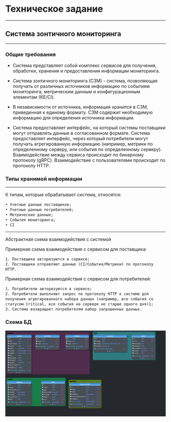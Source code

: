# **Техническое задание**
----------
## **Система зонтичного мониторинга**
----------
### **Общие требования**
>
- Система представляет собой комплекс сервисов для получения, обработки, хранения и предоставления информации      мониторинга.
>
- Система зонтичного мониторинга (СЗМ) - система, позволяющая получать от различных источников информацию по событиям мониторинга, метрическим данным и конфигурационным элементам (КЕ/CI). 
>
- В независимости от источника, информация хранится в СЗМ, приведенная к единому формату. СЗМ содержит необходимую информацию для определения источника информации.
>
- Система предоставляет интерфейс, на который системы поставщики могут отправлять данные в согласованном формате.
Система предоставляет интерфейс, через который потребители могут получать агрегированную информацию (например, метрики по определенному серверу, или события по определенному серверу).
Взаимодействие между сервиса происходит по бинарному протоколу (gRPC). Взаимодействие с пользователями происходит по протоколу HTTP.

### **Типы хранимой информации**
----------
>
К типам, которые обрабатывает система, относятся:

    • Учетные данные поставщиков;
    • Учетные данные потребителей;
    • Метрические данные;
    • События мониторинга;
    • CI
----------
>
Абстрактная схема взаимодействия с системой
>
Примерная схема взаимодействия с сервисом для поставщика:
    
    1. Поставщики авторизуются в сервисе;
    2. Поставщики отправляют данные (CI/События/Метрики) по протоколу HTTP.
>
Примерная схема взаимодействия с сервисом для потребителей:
    
    1. Потребители авторизуются в сервисе;
    2. Потребители выполняют запрос по протоколу HTTP к системе для получения агрегированного набора данных (например, все события со статусом Critical, все события на сервере не старше одного дня)1;
    3. Система возвращает потребителям набор запрошенных данных.

### **Схема БД**
> 
![My Image](./internal/pkg/erm_project-x.png)